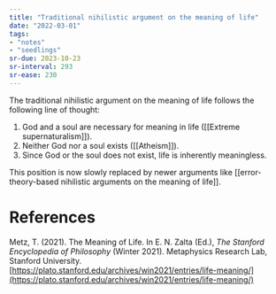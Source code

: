 ```yaml
---
title: "Traditional nihilistic argument on the meaning of life"
date: "2022-03-01"
tags:
- "notes"
- "seedlings"
sr-due: 2023-10-23
sr-interval: 293
sr-ease: 230
---
```


The traditional nihilistic argument on the meaning of life follows the following line of thought:

1. God and a soul are necessary for meaning in life ([[Extreme supernaturalism]]).
2. Neither God nor a soul exists ([[Atheism]]).
3. Since God or the soul does not exist, life is inherently meaningless.

This position is now slowly replaced by newer arguments like [[error-theory-based nihilistic arguments on the meaning of life]].

# References

Metz, T. (2021). The Meaning of Life. In E. N. Zalta (Ed.), *The Stanford Encyclopedia of Philosophy* (Winter 2021). Metaphysics Research Lab, Stanford University. [https://plato.stanford.edu/archives/win2021/entries/life-meaning/](https://plato.stanford.edu/archives/win2021/entries/life-meaning/)
